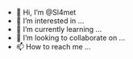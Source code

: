 - 👋 Hi, I’m @Sl4met
- 👀 I’m interested in ...
- 🌱 I’m currently learning ...
- 💞️ I’m looking to collaborate on ...
- 📫 How to reach me ...

<!---
Sl4met/Sl4met is a ✨ special ✨ repository because its `README.md` (this file) appears on your GitHub profile.
You can click the Preview link to take a look at your changes.
--->
